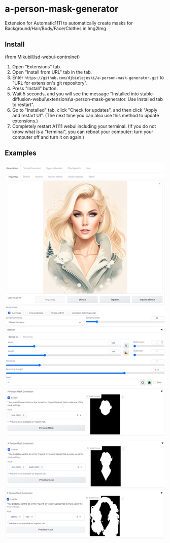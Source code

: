 # a-person-mask-generator
Extension for Automatic1111 to automatically create masks for Background/Hair/Body/Face/Clothes in Img2Img


## Install

(from Mikubill/sd-webui-controlnet)

1. Open "Extensions" tab.
2. Open "Install from URL" tab in the tab.
3. Enter `https://github.com/djbielejeski/a-person-mask-generator.git` to "URL for extension's git repository".
4. Press "Install" button.
5. Wait 5 seconds, and you will see the message "Installed into stable-diffusion-webui\extensions\a-person-mask-generator. Use Installed tab to restart".
6. Go to "Installed" tab, click "Check for updates", and then click "Apply and restart UI". (The next time you can also use this method to update extensions.)
7. Completely restart A1111 webui including your terminal. (If you do not know what is a "terminal", you can reboot your computer: turn your computer off and turn it on again.)


## Examples
![image](readme/01-face.png)
![image](readme/02-face+body.png)
![image](readme/03-clothes+hair.png)